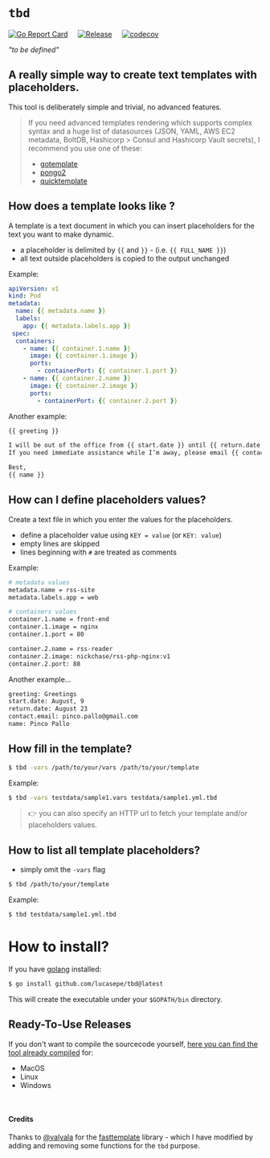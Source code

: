 # `tbd`

[![Go Report Card](https://goreportcard.com/badge/github.com/lucasepe/tbd?style=flat-square)](https://goreportcard.com/report/github.com/lucasepe/tbd) &nbsp;&nbsp;&nbsp;
[![Release](https://img.shields.io/github/release/lucasepe/tbd.svg?style=flat-square)](https://github.com/lucasepe/tbd/releases/latest) &nbsp;&nbsp;&nbsp;
[![codecov](https://codecov.io/gh/lucasepe/tbd/branch/main/graph/badge.svg?style=flat-square)](https://codecov.io/gh/lucasepe/tbd)

_"to be defined"_

## A really simple way to create text templates with placeholders.

This tool is deliberately simple and trivial, no advanced features. 

> If you need advanced templates rendering which supports complex syntax and a huge list of datasources (JSON, YAML,  AWS EC2 metadata, BoltDB, Hashicorp > Consul and Hashicorp Vault secrets), I recommend you use one of these:
>
> - [gotemplate](https://github.com/hairyhenderson/gomplate)
> - [pongo2](https://github.com/flosch/pongo2)
> - [quicktemplate](https://github.com/valyala/quicktemplate)

## How does a template looks like ?

A template is a text document in which you can insert placeholders for the text you want to make dynamic.

- a placeholder is delimited by `{{` and `}}` - (i.e. `{{ FULL_NAME }}`)
- all text outside placeholders is copied to the output unchanged

Example:

```yaml
apiVersion: v1
kind: Pod
metadata:
  name: {{ metadata.name }}
  labels:
    app: {{ metadata.labels.app }}
 spec:
  containers:
    - name: {{ container.1.name }}
      image: {{ container.1.image }}
      ports:
        - containerPort: {{ container.1.port }}
    - name: {{ container.2.name }}
      image: {{ container.2.image }}
      ports:
        - containerPort: {{ container.2.port }}
```

Another example:

```txt
{{ greeting }}

I will be out of the office from {{ start.date }} until {{ return.date }}. 
If you need immediate assistance while I’m away, please email {{ contact.email }}.

Best,
{{ name }}
```

## How can I define placeholders values?

Create a text file in which you enter the values for the placeholders.

- define a placeholder value using `KEY = value` (or `KEY: value`)
- empty lines are skipped
- lines beginning with `#` are treated as comments

Example:

```sh
# metadata values
metadata.name = rss-site
metadata.labels.app = web

# containers values
container.1.name = front-end
container.1.image = nginx
container.1.port = 80

container.2.name = rss-reader
container.2.image: nickchase/rss-php-nginx:v1
container.2.port: 88
```

Another example...

```sh
greeting: Greetings
start.date: August, 9 
return.date: August 23
contact.email: pinco.pallo@gmail.com
name: Pinco Pallo 
```

## How fill in the template?

```sh
$ tbd -vars /path/to/your/vars /path/to/your/template
```

Example:

```sh
$ tbd -vars testdata/sample1.vars testdata/sample1.yml.tbd
```

> 👉 you can also specify an HTTP url to fetch your template and/or placeholders values.

## How to list all template placeholders?

- simply omit the `-vars` flag

```sh
$ tbd /path/to/your/template
```

Example:

```sh
$ tbd testdata/sample1.yml.tbd
```

# How to install?

If you have [golang](https://golang.org/dl/) installed:

```sh
$ go install github.com/lucasepe/tbd@latest
```

This will create the executable under your `$GOPATH/bin` directory.

## Ready-To-Use Releases 

If you don't want to compile the sourcecode yourself, [here you can find the tool already compiled](https://github.com/lucasepe/tbd/releases/latest) for:

- MacOS
- Linux
- Windows

<br/>

#### Credits

Thanks to [@valyala](https://github.com/valyala/) for the [fasttemplate](https://github.com/valyala/fasttemplate) library - which I have modified by adding and removing some functions for the `tbd` purpose.
